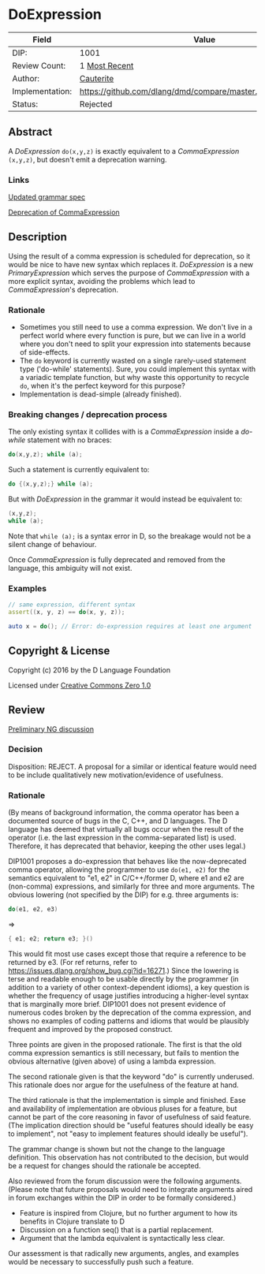 # DoExpression

| Field           | Value                                                           |
|-----------------|-----------------------------------------------------------------|
| DIP:            | 1001                                                            |
| Review Count:   | 1 [Most Recent]                                                 |
| Author:         | [Cauterite](https://github.com/Cauterite)                       |
| Implementation: | https://github.com/dlang/dmd/compare/master...Cauterite:doExpr0 |
| Status:         | Rejected                                                        |

[Most Recent]: https://github.com/dlang/DIPs/tree/16f0f0f5915483c55bf38a6844a8717308923a70/DIPs/DIP1001.md

## Abstract

A *DoExpression* `do(x,y,z)` is exactly equivalent to a *CommaExpression* `(x,y,z)`, but
doesn't emit a deprecation warning.

### Links

[Updated grammar spec](https://github.com/dlang/dlang.org/compare/master...Cauterite:patch-1)

[Deprecation of CommaExpression](https://dlang.org/deprecate.html#Using%20the%20result%20of%20a%20comma%20expression)

## Description

Using the result of a comma expression is scheduled for deprecation, so it would be
nice to have new syntax which replaces it. *DoExpression* is a new *PrimaryExpression*
which serves the purpose of *CommaExpression* with a more explicit syntax, avoiding
the problems which lead to *CommaExpression*'s deprecation.

### Rationale

- Sometimes you still need to use a comma expression. We don't live in a perfect world where every function is pure,
but we can live in a world where you don't need to split your expression into statements because of side-effects.
- The `do` keyword is currently wasted on a single rarely-used statement type ('do-while' statements).
Sure, you could implement this syntax with a variadic template function,
but why waste this opportunity to recycle `do`, when it's the perfect keyword for this purpose?
- Implementation is dead-simple (already finished).

### Breaking changes / deprecation process

The only existing syntax it collides with is a *CommaExpression* inside a *do-while* statement with no braces:
```d
do(x,y,z); while (a);
```
Such a statement is currently equivalent to:
```d
do {(x,y,z);} while (a);
```
But with *DoExpression* in the grammar it would instead be equivalent to:
```d
(x,y,z);
while (a);
```
Note that `while (a);` is a syntax error in D, so the breakage would not be a silent change of behaviour.

Once *CommaExpression* is fully deprecated and removed from the language, this
ambiguity will not exist.

### Examples

```d
// same expression, different syntax
assert((x, y, z) == do(x, y, z));

auto x = do(); // Error: do-expression requires at least one argument
```

## Copyright & License

Copyright (c) 2016 by the D Language Foundation

Licensed under [Creative Commons Zero 1.0](https://creativecommons.org/publicdomain/zero/1.0/legalcode.txt)

## Review

[Preliminary NG discussion](http://forum.dlang.org/post/nqem7g$1hm6$1@digitalmars.com)

### Decision

Disposition: REJECT. A proposal for a similar or identical feature would need
to be include qualitatively new motivation/evidence of usefulness.

### Rationale

(By means of background information, the comma operator has been a documented
source of bugs in the C, C++, and D languages. The D language has deemed that
virtually all bugs occur when the result of the operator (i.e. the last
expression in the comma-separated list) is used. Therefore, it has deprecated
that behavior, keeping the other uses legal.)

DIP1001 proposes a do-expression that behaves like the now-deprecated comma
operator, allowing the programmer to use `do(e1, e2)` for the semantics
equivalent to "e1, e2" in C/C++/former D, where e1 and e2 are (non-comma)
expressions, and similarly for three and more arguments. The obvious lowering
(not specified by the DIP) for e.g. three arguments is:

```D
do(e1, e2, e3)
```
=>
```D
{ e1; e2; return e3; }()
```

This would fit most use cases except those that require a reference to be
returned by e3. (For ref returns, refer to
https://issues.dlang.org/show_bug.cgi?id=16271.) Since the lowering is terse
and readable enough to be usable directly by the programmer (in addition to a
variety of other context-dependent idioms), a key question is whether the
frequency of usage justifies introducing a higher-level syntax that is
marginally more brief. DIP1001 does not present evidence of numerous codes
broken by the deprecation of the comma expression, and shows no examples of
coding patterns and idioms that would be plausibly frequent and improved by the
proposed construct.

Three points are given in the proposed rationale. The first is that the old
comma expression semantics is still necessary, but fails to mention the obvious
alternative (given above) of using a lambda expression.

The second rationale given is that the keyword "do" is currently underused.
This rationale does nor argue for the usefulness of the feature at hand.

The third rationale is that the implementation is simple and finished. Ease and
availability of implementation are obvious pluses for a feature, but cannot be
part of the core reasoning in favor of usefulness of said feature. (The
implication direction should be "useful features should ideally be easy to
implement", not "easy to implement features should ideally be useful").

The grammar change is shown but not the change to the language definition. This
observation has not contributed to the decision, but would be a request for
changes should the rationale be accepted.

Also reviewed from the forum discussion were the following arguments. (Please
note that future proposals would need to integrate arguments aired in forum
exchanges within the DIP in order to be formally considered.)

- Feature is inspired from Clojure, but no further argument to how its benefits
  in Clojure translate to D
- Discussion on a function seq() that is a partial replacement.
- Argument that the lambda equivalent is syntactically less clear.

Our assessment is that radically new arguments, angles, and examples would be
necessary to successfully push such a feature.
